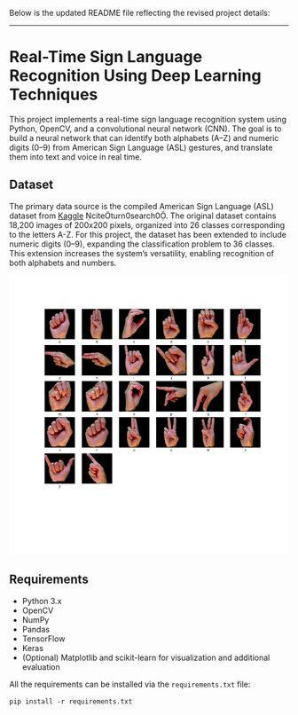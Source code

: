 Below is the updated README file reflecting the revised project details:

---

# Real-Time Sign Language Recognition Using Deep Learning Techniques

This project implements a real-time sign language recognition system using Python, OpenCV, and a convolutional neural network (CNN). The goal is to build a neural network that can identify both alphabets (A–Z) and numeric digits (0–9) from American Sign Language (ASL) gestures, and translate them into text and voice in real time.

## Dataset

The primary data source is the compiled American Sign Language (ASL) dataset from [Kaggle](https://www.kaggle.com/ayuraj/american-sign-language-dataset) citeturn0search0. The original dataset contains 18,200 images of 200x200 pixels, organized into 26 classes corresponding to the letters A-Z. For this project, the dataset has been extended to include numeric digits (0–9), expanding the classification problem to 36 classes. This extension increases the system’s versatility, enabling recognition of both alphabets and numbers.

<p align="center">
  <img width="600" src="https://github.com/parakh-gupta/Sign_language_alphabet_recognizer/blob/master/alphabet.png">
</p>

## Requirements

- Python 3.x
- OpenCV
- NumPy
- Pandas
- TensorFlow
- Keras
- (Optional) Matplotlib and scikit-learn for visualization and additional evaluation

All the requirements can be installed via the `requirements.txt` file:

```
pip install -r requirements.txt
```